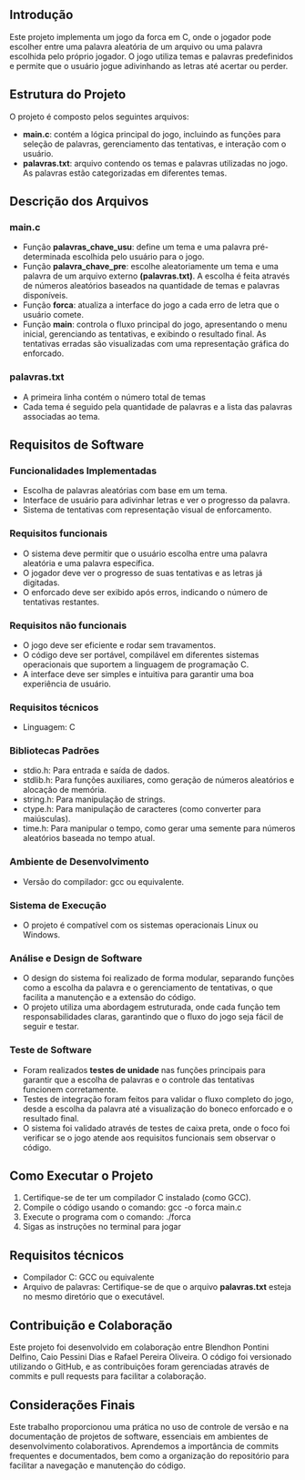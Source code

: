 ## Introdução
Este projeto implementa um jogo da forca em C, onde o jogador pode escolher entre uma palavra aleatória de um arquivo ou uma palavra escolhida pelo próprio jogador. O jogo utiliza temas e palavras predefinidos e permite que o usuário jogue adivinhando as letras até acertar ou perder.
## Estrutura do Projeto
O projeto é composto pelos seguintes arquivos:
- **main.c**: contém a lógica principal do jogo, incluindo as funções para seleção de palavras, gerenciamento das tentativas, e interação com o usuário.
- **palavras.txt**: arquivo contendo os temas e palavras utilizadas no jogo. As palavras estão categorizadas em diferentes temas.
## Descrição dos Arquivos
### main.c
- Função **palavras_chave_usu**: define um tema e uma palavra pré-determinada escolhida pelo usuário para o jogo.
- Função **palavra_chave_pre**: escolhe aleatoriamente um tema e uma palavra de um arquivo externo **(palavras.txt)**. A escolha é feita através de números aleatórios baseados na quantidade de temas e palavras disponíveis.
- Função **forca**: atualiza a interface do jogo a cada erro de letra que o usuário comete.
- Função **main**: controla o fluxo principal do jogo, apresentando o menu inicial, gerenciando as tentativas, e exibindo o resultado final. As tentativas erradas são visualizadas com uma representação gráfica do enforcado.
### palavras.txt
- A primeira linha contém o número total de temas
- Cada tema é seguido pela quantidade de palavras e a lista das palavras associadas ao tema.
## Requisitos de Software
### Funcionalidades Implementadas
- Escolha de palavras aleatórias com base em um tema.
- Interface de usuário para adivinhar letras e ver o progresso da palavra.
- Sistema de tentativas com representação visual de enforcamento.
### Requisitos funcionais
- O sistema deve permitir que o usuário escolha entre uma palavra aleatória e uma palavra específica.
- O jogador deve ver o progresso de suas tentativas e as letras já digitadas.
- O enforcado deve ser exibido após erros, indicando o número de tentativas restantes.
### Requisitos não funcionais
- O jogo deve ser eficiente e rodar sem travamentos.
- O código deve ser portável, compilável em diferentes sistemas operacionais que suportem a linguagem de programação C.
- A interface deve ser simples e intuitiva para garantir uma boa experiência de usuário.
### Requisitos técnicos
- Linguagem: C
### Bibliotecas Padrões
- stdio.h: Para entrada e saída de dados.
- stdlib.h: Para funções auxiliares, como geração de números aleatórios e alocação de memória.
- string.h: Para manipulação de strings.
- ctype.h: Para manipulação de caracteres (como converter para maiúsculas).
- time.h: Para manipular o tempo, como gerar uma semente para números aleatórios baseada no tempo atual.
### Ambiente de Desenvolvimento
- Versão do compilador: gcc ou equivalente.
### Sistema de Execução
- O projeto é compatível com os sistemas operacionais Linux ou Windows.
### Análise e Design de Software
- O design do sistema foi realizado de forma modular, separando funções como a escolha da palavra e o gerenciamento de tentativas, o que facilita a manutenção e a extensão do código.
- O projeto utiliza uma abordagem estruturada, onde cada função tem responsabilidades claras, garantindo que o fluxo do jogo seja fácil de seguir e testar.
### Teste de Software
- Foram realizados **testes de unidade** nas funções principais para garantir que a escolha de palavras e o controle das tentativas funcionem corretamente.
- Testes de integração foram feitos para validar o fluxo completo do jogo, desde a escolha da palavra até a visualização do boneco enforcado e o resultado final.
- O sistema foi validado através de testes de caixa preta, onde o foco foi verificar se o jogo atende aos requisitos funcionais sem observar o código.
## Como Executar o Projeto
1. Certifique-se de ter um compilador C instalado (como GCC).
2. Compile o código usando o comando: gcc -o forca main.c
3. Execute o programa com o comando: ./forca
4. Sigas as instruções no terminal para jogar
## Requisitos técnicos
- Compilador C: GCC ou equivalente
- Arquivo de palavras: Certifique-se de que o arquivo **palavras.txt** esteja no mesmo diretório que o executável.
## Contribuição e Colaboração
Este projeto foi desenvolvido em colaboração entre Blendhon Pontini Delfino, Caio Pessini Dias e Rafael Pereira Oliveira. O código foi versionado utilizando o GitHub, e as contribuições foram gerenciadas através de commits e pull requests para facilitar a colaboração.
## Considerações Finais
Este trabalho proporcionou uma prática no uso de controle de versão e na documentação de projetos de software, essenciais em ambientes de desenvolvimento colaborativos. Aprendemos a importância de commits frequentes e documentados, bem como a organização do repositório para facilitar a navegação e manutenção do código.
